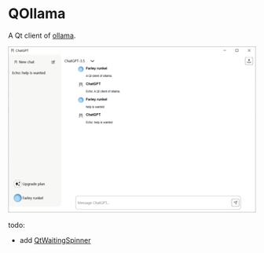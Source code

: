 # QOllama

A Qt client of [ollama](https://github.com/ollama/ollama).

![image](./images/qollama.png)

todo:

- add [QtWaitingSpinner](https://github.com/snowwlex/QtWaitingSpinner)
